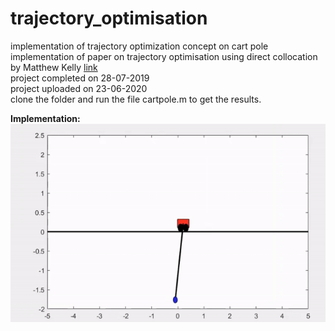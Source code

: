 # trajectory_optimisation
implementation of trajectory optimization concept on cart pole \
implementation of paper on trajectory optimisation using direct collocation by Matthew Kelly [link](https://github.com/satyamgupta2708/trajectory_optimisation/blob/master/trajectory_optimization%20.pdf)\
project completed on 28-07-2019 \
project uploaded on 23-06-2020 \
clone the folder and run the file cartpole.m to get the results.

**Implementation:**\
![](https://github.com/satyamgupta2708/trajectory_optimisation/blob/master/cart-pendulum.gif)
